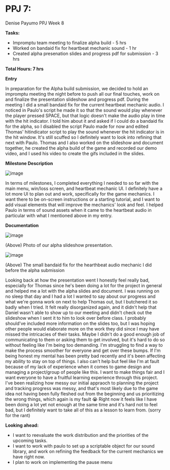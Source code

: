 # PPJ 7: 
Denise Payumo PPJ Week 8

**Tasks:**

- Impromptu team meeting to finalize alpha build - 5 hrs
- Worked on bandaid fix for heartbeat mechanic sound - 1 hr
- Created alpha presenation slides and progress pdf for submission - 3 hrs

**Total Hours: 7 hrs**

**Entry** 

In preparation for the Alpha build submission, we decided to hold an impromptu meeting the night before to push all our final touches, work on and finalize the presentation slideshow and progress pdf. During the meeting I did a small bandaid fix for the current heartbeat mechanic audio. I noticed in Paulo's script he made it so that the sound would play whenever the player pressed SPACE, but that logic doesn't make the audio play in time with the hit indicator. I told him about it and asked if I could do a bandaid fix for the alpha, so I disabled the script Paulo made for now and edited Thomas' hitindicator script to play the sound whenever the hit indicator is in the hit window. It's still scuffed so I definitely want to look into refining that next with Paulo. Thomas and I also worked on the slideshow and document together, he created the alpha build of the game and recorded our demo video, and I used his video to create the gifs included in the slides. 


**Milestone Description**

![image](https://github.com/user-attachments/assets/b8f4c6eb-6660-4bb7-a4cb-908e8631ba5a)

In terms of milestones, I completed everything I needed to so far with the main menu, win/loss screen, and heartbeat mechanic UI. I definitely have a lot more UI to plan out and work, specifically for the game mechanics. I want there to be on-screen instructions or a starting tutorial, and I want to add visual elements that will improve the mechanics' look and feel. I helped Paulo in terms of sound assets when it came to the heartbeat audio in particular with what I mentioned above in my entry. 


**Documentation**


![image](https://github.com/user-attachments/assets/1681b8e0-f14d-4038-88c2-e4a6ad67bb77)

(Above) Photo of our alpha slideshow presentation.

![image](https://github.com/user-attachments/assets/36403656-d918-454f-bda6-66fc68cda1e7)

(Above) The small bandaid fix for the hearthbeat audio mechanic I did before the alpha submission




Looking back at how the presentation went I honestly feel really bad, especially for Thomas since he's been doing a lot for the project in general and helped me a lot with the alpha slides and document. I was running on no sleep that day and I had a lot I wanted to say about our progress and what we're gonna work on next to help Thomas out, but I butchered it so badly when I tried. It felt really disorganized again, and it didn't help that Daniel wasn't able to show up to our meeting and didn't check out the slideshow when I sent it to him to look over before class. I probably should've included more information on the slides too, but I was hoping other people would elaborate more on the work they did since I may have missed the intricacies of their tasks. Maybe I didn't do a good enough job of communicating to them or asking them to get involved, but it's hard to do so without feeling like I'm being too demanding. I'm struggling to find a way to make the process smoother for everyone and get over these bumps. If I'm being honest my mental has been pretty bad recently and it's been affecting my ability to stay on top of things. I also can't help but feel like I'm at fault because of my lack of experience when it comes to game design and managing a project/group of people like this. I want to make things fair and I want everyone to have a fruitful learning experience through this project. I've been realizing how messy our initial appraoch to planning the project and tracking progress was messy, and that's most likely due to the game idea not having been fully fleshed out from the beginning and us prioritizing the wrong things, which again is my fault 😭 Right now it feels like I have been doing a lot yet not enough at the same time and it's hard not to feel bad, but I definitely want to take all of this as a lesson to learn from.
(sorry for the rant)

**Looking ahead:**
- I want to reevaluate the work distribution and the priorities of the upcoming tasks.
- I want to work with paulo to set up a scriptable object for our sound library, and work on refining the feedback for the current mechanics we have right now.
- I plan to work on implementing the pause menu

